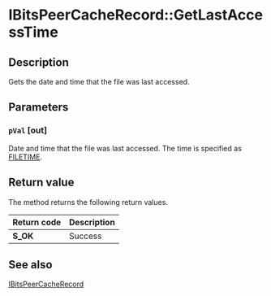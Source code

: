 # IBitsPeerCacheRecord::GetLastAccessTime

## Description

Gets the date and time that the file was last accessed.

## Parameters

### `pVal` [out]

Date and time that the file was last accessed. The time is specified as
[FILETIME](https://learn.microsoft.com/windows/desktop/api/minwinbase/ns-minwinbase-filetime).

## Return value

The method returns the following return values.

| Return code | Description |
| --- | --- |
| **S_OK** | Success |

## See also

[IBitsPeerCacheRecord](https://learn.microsoft.com/windows/desktop/api/bits3_0/nn-bits3_0-ibitspeercacherecord)